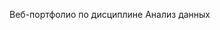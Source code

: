 Веб-портфолио по дисциплине Анализ данных

 <a href="https://tikhonovaemilia.github.io/Emilia.github.io/" target="_self"></a>
